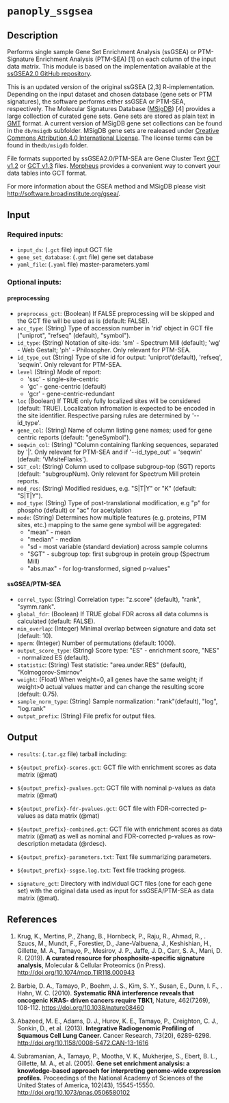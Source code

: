 # ```panoply_ssgsea```

## Description

Performs single sample Gene Set Enrichment Analysis (ssGSEA) or PTM-Signature Enrichment Analysis (PTM-SEA) [1] on each column of the input data matrix. This module is based on the implementation available at the [ssGSEA2.0 GitHub repository](https://github.com/broadinstitute/ssGSEA2.0). 

This is an updated version of the original ssGSEA [2,3] R-implementation. Depending on the input dataset and chosen database (gene sets or PTM signatures), the software performs either ssGSEA or PTM-SEA, respectively. The Molecular Signatures Database ([MSigDB](http://software.broadinstitute.org/gsea/msigdb/)) [4] provides a large collection of curated gene sets.  Gene sets are stored as plain text in  [GMT](https://software.broadinstitute.org/cancer/software/gsea/wiki/index.php/Data_formats#GMT:_Gene_Matrix_Transposed_file_format_.28.2A.gmt.29) format. A current version of MSigDB gene set collections can be found in the ```db/msigdb``` subfolder. MSigDB gene sets are realeased under [Creative Commons Attribution 4.0 International License](http://software.broadinstitute.org/gsea/msigdb_license_terms.jsp). The license terms can be found in the```db/msigdb``` folder.

File formats supported by ssGSEA2.0/PTM-SEA are Gene Cluster Text [GCT v1.2](https://software.broadinstitute.org/cancer/software/gsea/wiki/index.php/Data_formats#GCT:_Gene_Cluster_Text_file_format_.28.2A.gct.29) or [GCT v1.3](https://clue.io/connectopedia/gct_format) files. [Morpheus](https://software.broadinstitute.org/morpheus/) provides a convenient way to convert your data tables into GCT format.

For more information about the GSEA method and MSigDB please visit http://software.broadinstitute.org/gsea/.



## Input

### Required inputs:

* ```input_ds```: (`.gct` file) input GCT file
* ```gene_set_database```: (`.gmt` file) gene set database
* ```yaml_file```: (`.yaml` file) master-parameters.yaml

### Optional inputs:

#### preprocessing
* ```preprocess_gct```: (Boolean) If FALSE preprocessing will be skipped and the GCT file will be used as is (default: FALSE).
* ```acc_type```: (String) Type of accession number in 'rid' object in GCT file ("uniprot", "refseq" (default), "symbol").
* ```id_type```: (String) Notation of site-ids: 'sm' - Spectrum Mill (default); 'wg' - Web Gestalt; 'ph' - Philosopher. Only relevant for PTM-SEA.
* ```id_type_out``` (String) Type of site id for output: 'uniprot'(default), 'refseq', 'seqwin'. Only relevant for PTM-SEA.
* ```level``` (String) Mode of report:
  + 'ssc' - single-site-centric
  + 'gc' - gene-centric (default)
  + 'gcr' - gene-centric-redundant
* ```loc``` (Boolean) If TRUE only fully localized sites will be considered (default: TRUE). Localization infromation is expected to be encoded in the site identifier. Respective parsing rules are determined by '--id_type'.
* ```gene_col```: (String) Name of column listing gene names; used for gene centric reports (default: "geneSymbol").
* ```seqwin_col```: (String) "Column containing flanking sequences, separated by '|'. Only relevant for PTM-SEA and if '--id_type_out' = 'seqwin' (default: 'VMsiteFlanks').
* ```SGT_col```: (String) Column used to collpase subgroup-top (SGT) reports (default: "subgroupNum). Only relevant for Spectrum Mill protein reports.
* ```mod_res```: (String) Modified residues, e.g. "S|T|Y" or "K" (default: "S|T|Y").
* ```mod_type```: (String) Type of post-translational modification, e.g "p" for phospho (default) or "ac" for acetylation
* ```mode```: (String) Determines how multiple features (e.g. proteins, PTM sites, etc.) mapping to the same gene symbol will be aggregated: 
  + "mean" - mean
  + "median" - median
  + "sd - most variable (standard deviation) across sample columns
  + "SGT" - subgroup top: first subgroup in protein group (Spectrum Mill)
  + "abs.max" - for log-transformed, signed p-values"

#### ssGSEA/PTM-SEA
* ```correl_type```: (String) Correlation type: "z.score" (default), "rank", "symm.rank".
* ```global_fdr```: (Boolean) If TRUE global FDR across all data columns is calculated (default: FALSE).
* ```min_overlap```: (Integer) Minimal overlap between signature and data set (default: 10).
* ```nperm```: (Integer) Number of permutations (default: 1000).
* ```output_score_type```: (String) Score type: "ES" - enrichment score,  "NES" - normalized ES (default).
* ```statistic```: (String) Test statistic: "area.under.RES" (default), "Kolmogorov-Smirnov"
* ```weight```: (Float) When weight=0, all genes have the same weight; if weight>0 actual values matter and can change the resulting score (default: 0.75).
* ```sample_norm_type```: (String) Sample normalization: "rank"(default), "log", "log.rank"
* ```output_prefix```: (String) File prefix for output files.

## Output

* ```results```: (`.tar.gz` file) tarball including:

* `${output_prefix}-scores.gct`: GCT file with enrichment scores as data matrix (@mat)
* `${output_prefix}-pvalues.gct`: GCT file with nominal p-values as data matrix (@mat)
* `${output_prefix}-fdr-pvalues.gct`: GCT file with FDR-corrected p-values as data matrix (@mat)
* `${output_prefix}-combined.gct`: GCT file with enrichment scores as data matrix (@mat) as well as nominal and FDR-corrected p-values as row-description metadata (@rdesc).
* `${output_prefix}-parameters.txt`: Text file summarizing parameters.
* `${output_prefix}-ssgse.log.txt`: Text file tracking progess.
* `signature_gct`: Directory with individual GCT files (one for each gene set) with the original data used as input for ssGSEA/PTM-SEA as data matrix (@mat).

	
## References
1.  Krug, K., Mertins, P., Zhang, B., Hornbeck, P., Raju, R., Ahmad, R., . Szucs, M., Mundt, F., Forestier, D., Jane-Valbuena, J., Keshishian, H., Gillette, M. A., Tamayo, P., Mesirov, J. P., Jaffe, J. D., Carr, S. A., Mani, D. R. (2019). **A curated resource for phosphosite-specific signature analysis**, Molecular & Cellular Proteomics (in Press). http://doi.org/10.1074/mcp.TIR118.000943

1.  Barbie, D. A., Tamayo, P., Boehm, J. S., Kim, S. Y., Susan, E., Dunn, I. F., . Hahn, W. C. (2010). **Systematic RNA interference reveals that oncogenic KRAS- driven cancers require TBK1**, Nature, 462(7269), 108-112. https://doi.org/10.1038/nature08460

1. Abazeed, M. E., Adams, D. J., Hurov, K. E., Tamayo, P., Creighton, C. J., Sonkin, D., et al. (2013).
       **Integrative Radiogenomic Profiling of Squamous Cell Lung Cancer.** Cancer Research, 73(20), 6289-6298.
       http://doi.org/10.1158/0008-5472.CAN-13-1616

1. Subramanian, A., Tamayo, P., Mootha, V. K., Mukherjee, S., Ebert, B. L., Gillette, M. A., et al. (2005).
   **Gene set enrichment analysis: a knowledge-based approach for interpreting genome-wide expression profiles.**
  Proceedings of the National Academy of Sciences of the United States of America, 102(43), 15545-15550. http://doi.org/10.1073/pnas.0506580102
	